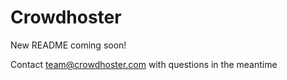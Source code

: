 # Crowdhoster

New README coming soon!

Contact team@crowdhoster.com with questions in the meantime
